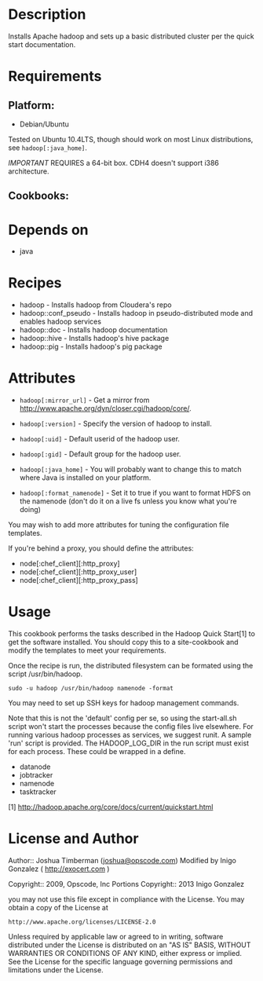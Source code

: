 Description
===========

Installs Apache hadoop and sets up a basic distributed cluster per the
quick start documentation.

Requirements
============

## Platform:

* Debian/Ubuntu

Tested on Ubuntu 10.4LTS, though should work on most Linux distributions,
see `hadoop[:java_home]`.

*IMPORTANT* REQUIRES a 64-bit box. CDH4 doesn't support i386 architecture. 

## Cookbooks:


Depends on
==========

* java

Recipes
=======

  * hadoop - Installs hadoop from Cloudera's repo
  * hadoop::conf_pseudo - Installs hadoop in pseudo-distributed mode and enables hadoop services
  * hadoop::doc  - Installs hadoop documentation
  * hadoop::hive - Installs hadoop's hive package
  * hadoop::pig  - Installs hadoop's pig package

Attributes
==========

* `hadoop[:mirror_url]` - Get a mirror from http://www.apache.org/dyn/closer.cgi/hadoop/core/.
* `hadoop[:version]` - Specify the version of hadoop to install.
* `hadoop[:uid]` - Default userid of the hadoop user.
* `hadoop[:gid]` - Default group for the hadoop user.
* `hadoop[:java_home]` - You will probably want to change this to match where Java is installed on your platform.


* `hadoop[:format_namenode]` - Set it to true if you want to format HDFS on the namenode (don't do it on a live fs unless you know what you're doing)



You may wish to add more attributes for tuning the configuration file templates.

If you're behind a proxy, you should define the attributes:
* node[:chef_client][:http_proxy]
* node[:chef_client][:http_proxy_user]
* node[:chef_client][:http_proxy_pass]

Usage
=====

This cookbook performs the tasks described in the Hadoop Quick
Start[1] to get the software installed. You should copy this to a
site-cookbook and modify the templates to meet your requirements.

Once the recipe is run, the distributed filesystem can be formated
using the script /usr/bin/hadoop.

    sudo -u hadoop /usr/bin/hadoop namenode -format
  
You may need to set up SSH keys for hadoop management commands. 

Note that this is not the 'default' config per se, so using the
start-all.sh script won't start the processes because the config files
live elsewhere. For running various hadoop processes as services, we
suggest runit. A sample 'run' script is provided. The HADOOP_LOG_DIR
in the run script must exist for each process. These could be wrapped
in a define.

* datanode
* jobtracker
* namenode
* tasktracker

[1] http://hadoop.apache.org/core/docs/current/quickstart.html


License and Author
==================

Author:: Joshua Timberman (<joshua@opscode.com>)
		 Modified by Inigo Gonzalez ( http://exocert.com )

Copyright:: 2009, Opscode, Inc
Portions Copyright:: 2013 Inigo Gonzalez

you may not use this file except in compliance with the License.
You may obtain a copy of the License at

    http://www.apache.org/licenses/LICENSE-2.0

Unless required by applicable law or agreed to in writing, software
distributed under the License is distributed on an "AS IS" BASIS,
WITHOUT WARRANTIES OR CONDITIONS OF ANY KIND, either express or implied.
See the License for the specific language governing permissions and
limitations under the License.
